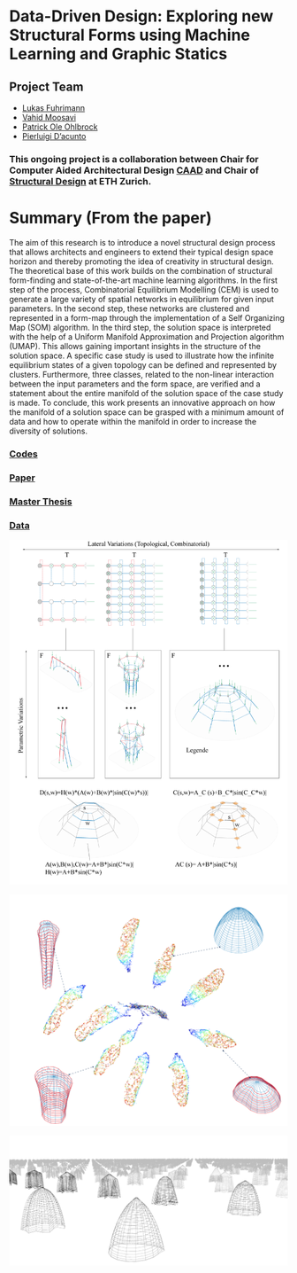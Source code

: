 # Data-Driven Design: Exploring new Structural Forms using Machine Learning and Graphic Statics

## Project Team
* [Lukas Fuhrimann](https://www.researchgate.net/profile/Lukas_Fuhrimann)
* [Vahid Moosavi](https://vahidmoosavi.com/)
* [Patrick Ole Ohlbrock](http://www.schwartz.arch.ethz.ch/Team/patrickoleohlbrock.php?lan=en)
* [Pierluigi D’acunto](http://www.schwartz.arch.ethz.ch/Team/pierluigidacunto.php?lan=en)

### This ongoing project is a collaboration between Chair for Computer Aided Architectural Design [CAAD](http://www.caad.arch.ethz.ch/) and Chair of [Structural Design](http://www.schwartz.arch.ethz.ch/?lan=en) at ETH Zurich.


# Summary (From the paper)
The aim of this research is to introduce a novel structural design process that allows architects and engineers to extend their typical design space horizon and thereby promoting the idea of creativity in structural design. The theoretical base of this work builds on the combination of structural form-finding and state-of-the-art machine learning algorithms. In the first step of the process, Combinatorial Equilibrium Modelling (CEM) is used to generate a large variety of spatial networks in equilibrium for given input parameters. In the second step, these networks are clustered and represented in a form-map through the implementation of a Self Organizing Map (SOM) algorithm. In the third step, the solution space is interpreted with the help of a Uniform Manifold Approximation and Projection algorithm (UMAP). This allows gaining important insights in the structure of the solution space. A specific case study is used to illustrate how the infinite equilibrium states of a given topology can be defined and represented by clusters. Furthermore, three classes, related to the non-linear interaction between the input parameters and the form space, are verified and a statement about the entire manifold of the solution space of the case study is made. To conclude, this work presents an innovative approach on how the manifold of a solution space can be grasped with a minimum amount of data and how to operate within the manifold in order to increase the diversity of solutions.


### [Codes](https://github.com/sevamoo/Structural_Form_Machine_Learning/tree/master/Codes) 

### [Paper](https://github.com/sevamoo/Structural_Form_Machine_Learning/blob/master/IASS%20paper.pdf)

### [Master Thesis](https://github.com/sevamoo/Structural_Form_Machine_Learning/blob/master/Master%20thesis_small_size.pdf)

### [Data](https://polybox.ethz.ch/index.php/s/Wqktm9aKzT8jYsh)

![](Images/1.png)


![](Images/2.png)


![](Images/3.png)







